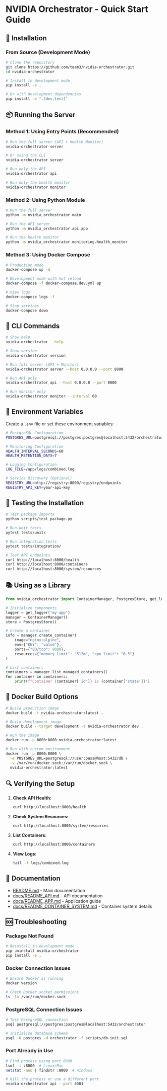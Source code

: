 # NVIDIA Orchestrator - Quick Start Guide

## 🚀 Installation

### From Source (Development Mode)
```bash
# Clone the repository
git clone https://github.com/team3/nvidia-orchestrator.git
cd nvidia-orchestrator

# Install in development mode
pip install -e .

# Or with development dependencies
pip install -e ".[dev,test]"
```

## 📦 Running the Server

### Method 1: Using Entry Points (Recommended)

```bash
# Run the full server (API + Health Monitor)
nvidia-orchestrator-server

# Or using the CLI
nvidia-orchestrator server

# Run only the API
nvidia-orchestrator api

# Run only the health monitor
nvidia-orchestrator monitor
```

### Method 2: Using Python Module

```bash
# Run the full server
python -m nvidia_orchestrator.main

# Run the API server
python -m nvidia_orchestrator.api.app

# Run the health monitor
python -m nvidia_orchestrator.monitoring.health_monitor
```

### Method 3: Using Docker Compose

```bash
# Production mode
docker-compose up -d

# Development mode with hot reload
docker-compose -f docker-compose.dev.yml up

# View logs
docker-compose logs -f

# Stop services
docker-compose down
```

## 🔧 CLI Commands

```bash
# Show help
nvidia-orchestrator --help

# Show version
nvidia-orchestrator version

# Run full server (API + Monitor)
nvidia-orchestrator server --host 0.0.0.0 --port 8000

# Run API only
nvidia-orchestrator api --host 0.0.0.0 --port 8000

# Run monitor only
nvidia-orchestrator monitor --interval 60
```

## 📝 Environment Variables

Create a `.env` file or set these environment variables:

```bash
# PostgreSQL Configuration
POSTGRES_URL=postgresql://postgres:postgres@localhost:5432/orchestrator

# Monitoring Configuration
HEALTH_INTERVAL_SECONDS=60
HEALTH_RETENTION_DAYS=7

# Logging Configuration
LOG_FILE=/app/logs/combined.log

# Service Discovery (Optional)
REGISTRY_URL=http://registry:8000/registry/endpoints
REGISTRY_API_KEY=your-api-key
```

## 🧪 Testing the Installation

```bash
# Test package imports
python scripts/test_package.py

# Run unit tests
pytest tests/unit/

# Run integration tests
pytest tests/integration/

# Test API endpoints
curl http://localhost:8000/health
curl http://localhost:8000/containers
curl http://localhost:8000/system/resources
```

## 📚 Using as a Library

```python
from nvidia_orchestrator import ContainerManager, PostgresStore, get_logger

# Initialize components
logger = get_logger("my-app")
manager = ContainerManager()
store = PostgresStore()

# Create a container
info = manager.create_container(
    image="nginx:alpine",
    env={"KEY": "value"},
    ports={"80/tcp": 8080},
    resources={"memory_limit": "512m", "cpu_limit": "0.5"}
)

# List containers
containers = manager.list_managed_containers()
for container in containers:
    print(f"Container {container['id']} is {container['state']}")
```

## 🐳 Docker Build Options

```bash
# Build production image
docker build -t nvidia-orchestrator:latest .

# Build development image
docker build --target development -t nvidia-orchestrator:dev .

# Run the image
docker run -p 8000:8000 nvidia-orchestrator:latest

# Run with custom environment
docker run -p 8000:8000 \
  -e POSTGRES_URL=postgresql://user:pass@host:5432/db \
  -v /var/run/docker.sock:/var/run/docker.sock \
  nvidia-orchestrator:latest
```

## 🔍 Verifying the Setup

1. **Check API Health:**
   ```bash
   curl http://localhost:8000/health
   ```

2. **Check System Resources:**
   ```bash
   curl http://localhost:8000/system/resources
   ```

3. **List Containers:**
   ```bash
   curl http://localhost:8000/containers
   ```

4. **View Logs:**
   ```bash
   tail -f logs/combined.log
   ```

## 📖 Documentation

- [README.md](README.md) - Main documentation
- [docs/README_API.md](docs/README_API.md) - API documentation
- [docs/README_APP.md](docs/README_APP.md) - Application guide
- [docs/README_CONTAINER_SYSTEM.md](docs/README_CONTAINER_SYSTEM.md) - Container system details

## 🆘 Troubleshooting

### Package Not Found
```bash
# Reinstall in development mode
pip uninstall nvidia-orchestrator
pip install -e .
```

### Docker Connection Issues
```bash
# Ensure Docker is running
docker version

# Check Docker socket permissions
ls -la /var/run/docker.sock
```

### PostgreSQL Connection Issues
```bash
# Test PostgreSQL connection
psql postgresql://postgres:postgres@localhost:5432/orchestrator

# Initialize database schema
psql -U postgres -d orchestrator -f scripts/db-init.sql
```

### Port Already in Use
```bash
# Find process using port 8000
lsof -i :8000  # Linux/Mac
netstat -ano | findstr :8000  # Windows

# Kill the process or use a different port
nvidia-orchestrator api --port 8001
``` 